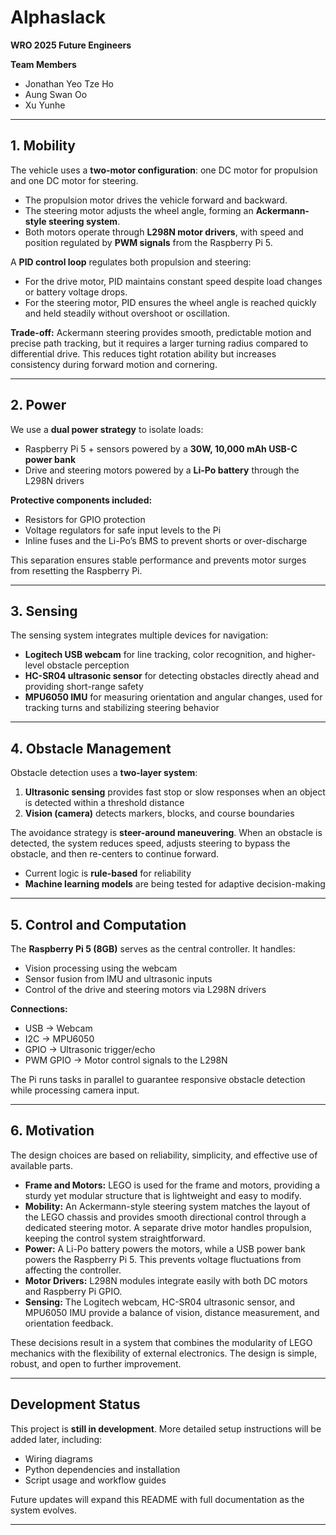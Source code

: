 # Alphaslack  
**WRO 2025 Future Engineers**

**Team Members**  
- Jonathan Yeo Tze Ho  
- Aung Swan Oo  
- Xu Yunhe  

---

## 1. Mobility  
The vehicle uses a **two-motor configuration**: one DC motor for propulsion and one DC motor for steering.  
- The propulsion motor drives the vehicle forward and backward.  
- The steering motor adjusts the wheel angle, forming an **Ackermann-style steering system**.  
- Both motors operate through **L298N motor drivers**, with speed and position regulated by **PWM signals** from the Raspberry Pi 5.  

A **PID control loop** regulates both propulsion and steering:  
- For the drive motor, PID maintains constant speed despite load changes or battery voltage drops.  
- For the steering motor, PID ensures the wheel angle is reached quickly and held steadily without overshoot or oscillation.  

**Trade-off:** Ackermann steering provides smooth, predictable motion and precise path tracking, but it requires a larger turning radius compared to differential drive. This reduces tight rotation ability but increases consistency during forward motion and cornering.  

---

## 2. Power  
We use a **dual power strategy** to isolate loads:  
- Raspberry Pi 5 + sensors powered by a **30W, 10,000 mAh USB-C power bank**  
- Drive and steering motors powered by a **Li-Po battery** through the L298N drivers  

**Protective components included:**  
- Resistors for GPIO protection  
- Voltage regulators for safe input levels to the Pi  
- Inline fuses and the Li-Po’s BMS to prevent shorts or over-discharge  

This separation ensures stable performance and prevents motor surges from resetting the Raspberry Pi.  

---

## 3. Sensing  
The sensing system integrates multiple devices for navigation:  
- **Logitech USB webcam** for line tracking, color recognition, and higher-level obstacle perception  
- **HC-SR04 ultrasonic sensor** for detecting obstacles directly ahead and providing short-range safety  
- **MPU6050 IMU** for measuring orientation and angular changes, used for tracking turns and stabilizing steering behavior  

---

## 4. Obstacle Management  
Obstacle detection uses a **two-layer system**:  
1. **Ultrasonic sensing** provides fast stop or slow responses when an object is detected within a threshold distance  
2. **Vision (camera)** detects markers, blocks, and course boundaries  

The avoidance strategy is **steer-around maneuvering**. When an obstacle is detected, the system reduces speed, adjusts steering to bypass the obstacle, and then re-centers to continue forward.  

- Current logic is **rule-based** for reliability  
- **Machine learning models** are being tested for adaptive decision-making  

---

## 5. Control and Computation  
The **Raspberry Pi 5 (8GB)** serves as the central controller. It handles:  
- Vision processing using the webcam  
- Sensor fusion from IMU and ultrasonic inputs  
- Control of the drive and steering motors via L298N drivers  

**Connections:**  
- USB → Webcam  
- I2C → MPU6050  
- GPIO → Ultrasonic trigger/echo  
- PWM GPIO → Motor control signals to the L298N  

The Pi runs tasks in parallel to guarantee responsive obstacle detection while processing camera input.  

---

## 6. Motivation  
The design choices are based on reliability, simplicity, and effective use of available parts.  

- **Frame and Motors:** LEGO is used for the frame and motors, providing a sturdy yet modular structure that is lightweight and easy to modify.  
- **Mobility:** An Ackermann-style steering system matches the layout of the LEGO chassis and provides smooth directional control through a dedicated steering motor. A separate drive motor handles propulsion, keeping the control system straightforward.  
- **Power:** A Li-Po battery powers the motors, while a USB power bank powers the Raspberry Pi 5. This prevents voltage fluctuations from affecting the controller.  
- **Motor Drivers:** L298N modules integrate easily with both DC motors and Raspberry Pi GPIO.  
- **Sensing:** The Logitech webcam, HC-SR04 ultrasonic sensor, and MPU6050 IMU provide a balance of vision, distance measurement, and orientation feedback.  

These decisions result in a system that combines the modularity of LEGO mechanics with the flexibility of external electronics. The design is simple, robust, and open to further improvement.  

---

## Development Status  
This project is **still in development**. More detailed setup instructions will be added later, including:  
- Wiring diagrams  
- Python dependencies and installation  
- Script usage and workflow guides  

Future updates will expand this README with full documentation as the system evolves.  

---
